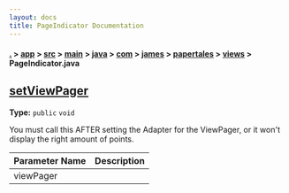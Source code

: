 ```yaml
---
layout: docs
title: PageIndicator Documentation
---
```

#### [.](./../../../../../../../../index) > [app](./../../../../../../../index) > [src](./../../../../../../index) > [main](./../../../../../index) > [java](./../../../../index) > [com](./../../../index) > [james](./../../index) > [papertales](./../index) > [views](./index) > **PageIndicator.java**

## [setViewPager](https://github.com/fennifith/Paper-Tales/blob/master/app/src/main/java/com/james/papertales/views/PageIndicator.java#L102)

**Type:** `public` `void`

You must call this AFTER setting the Adapter for the ViewPager, or it won't display the right amount of points. 




|Parameter Name|Description|
|-----|-----|
|viewPager| |








